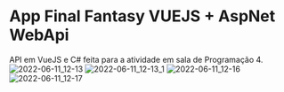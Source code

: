 # App Final Fantasy VUEJS + AspNet WebApi
API em VueJS e C# feita para a atividade em sala de Programação 4.
![2022-06-11_12-13](https://user-images.githubusercontent.com/78284549/173194125-086eba5e-1715-4b06-be1d-61d3e05016c0.png)
![2022-06-11_12-13_1](https://user-images.githubusercontent.com/78284549/173194127-e33729a5-b5fb-419f-b3a2-7af454a0d448.png)
![2022-06-11_12-16](https://user-images.githubusercontent.com/78284549/173194128-fe0b9125-2e0d-4753-93ce-bbe55ae30d21.png)
![2022-06-11_12-17](https://user-images.githubusercontent.com/78284549/173194130-15a661c0-d931-4cf0-9db1-c292dfcb264f.png)

